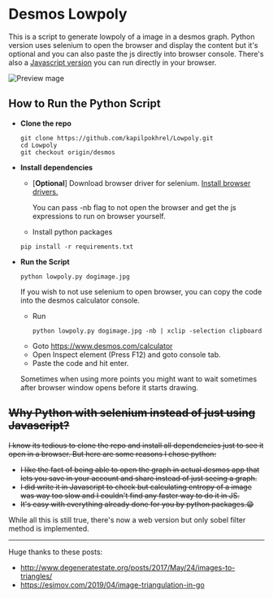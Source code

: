 # Desmos Lowpoly
This is a script to generate lowpoly of a image in a desmos graph. Python version uses selenium to open the browser and display the content but it's optional and you can also paste the js directly into browser console. There's also a [Javascript version](https://desmoslowpoly.netlify.app/) you can run directly in your browser.

![Preview mage](preview.png)

## How to Run the Python Script

- **Clone the repo**
    ```
    git clone https://github.com/kapilpokhrel/Lowpoly.git
    cd Lowpoly
    git checkout origin/desmos
    ```
- **Install dependencies**
    - [**Optional**] Download browser driver for selenium.
    [Install browser drivers.](https://www.selenium.dev/documentation/webdriver/getting_started/install_drivers/)
    
        You can pass -nb flag to not open the browser and get the js expressions to run on browser yourself.

    - Install python packages
    ```
    pip install -r requirements.txt
    ```
- **Run the Script**
    ```
    python lowpoly.py dogimage.jpg
    ```
    If you wish to not use selenium to open browser, you can copy the code into the desmos calculator console.
    
    - Run
        ``` 
        python lowpoly.py dogimage.jpg -nb | xclip -selection clipboard 
        ```
    - Goto https://www.desmos.com/calculator
    - Open Inspect element (Press F12) and goto console tab.
    - Paste the code and hit enter.

    Sometimes when using more points you might want to wait sometimes after browser window opens before it starts drawing.

## ~~Why Python with selenium instead of just using Javascript?~~

~~I know its tedious to clone the repo and install all dependencies just to see it open in a browser. But here are some reasons I chose python:~~
- ~~I like the fact of being able to open the graph in actual desmos app that lets you save in your account and share instead of just seeing a graph.~~
- ~~I did write it in Javascript to check but calculating entropy of a image was way too slow and I couldn't find any faster way to do it in JS.~~
- ~~It's easy with everything already done for you by python packages.:grin:~~

While all this is still true, there's now a web version but only sobel filter method is implemented.

----
Huge thanks to these posts:
- http://www.degeneratestate.org/posts/2017/May/24/images-to-triangles/
- https://esimov.com/2019/04/image-triangulation-in-go
